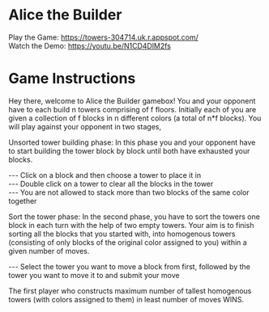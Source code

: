 # Alice the Builder
Play the Game: https://towers-304714.uk.r.appspot.com/  
Watch the Demo: https://youtu.be/N1CD4DlM2fs

# Game Instructions
Hey there, welcome to Alice the Builder gamebox! You and your opponent have to each build n towers comprising of f floors. Initially each of you are given a collection of f blocks in n different colors (a total of n*f blocks). You will play against your opponent in two stages,

Unsorted tower building phase: In this phase you and your opponent have to start building the tower block by block until both have exhausted your blocks.

--- Click on a block and then choose a tower to place it in  
--- Double click on a tower to clear all the blocks in the tower  
--- You are not allowed to stack more than two blocks of the same color together  


Sort the tower phase: In the second phase, you have to sort the towers one block in each turn with the help of two empty towers. Your aim is to finish sorting all the blocks that you started with, into homogenous towers (consisting of only blocks of the original color assigned to you) within a given number of moves.

--- Select the tower you want to move a block from first, followed by the tower you want to move it to and submit your move  


The first player who constructs maximum number of tallest homogenous towers (with colors assigned to them) in least number of moves WINS.




